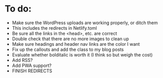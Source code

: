 # To do:

* Make sure the WordPress uploads are working properly, or ditch them
 * This includes the redirects in Netlify.toml
* Be sure all the links in the \<head\>, etc. are correct
* Double check that there are no more images to clean up
* Make sure headings and header nav links are the color I want
* Fix up the callouts and add the class to my blog posts
* Evaluate whether bolditalic is worth it (I think so but weigh the cost)
* Add RSS?
* Add PWA support?
* FINISH REDIRECTS
